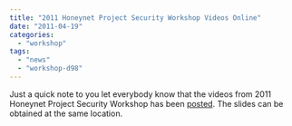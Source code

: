 ```yaml
---
title: "2011 Honeynet Project Security Workshop Videos Online"
date: "2011-04-19"
categories: 
  - "workshop"
tags: 
  - "news"
  - "workshop-d98"
---
```


Just a quick note to you let everybody know that the videos from 2011 Honeynet Project Security Workshop has been [posted](https://www.honeynet.org/SecurityWorkshops/2011_Paris). The slides can be obtained at the same location.
